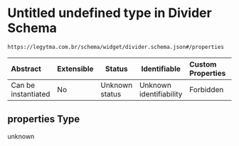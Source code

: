 # Untitled undefined type in Divider Schema

```txt
https://legytma.com.br/schema/widget/divider.schema.json#/properties
```




| Abstract            | Extensible | Status         | Identifiable            | Custom Properties | Additional Properties | Access Restrictions | Defined In                                                                           |
| :------------------ | ---------- | -------------- | ----------------------- | :---------------- | --------------------- | ------------------- | ------------------------------------------------------------------------------------ |
| Can be instantiated | No         | Unknown status | Unknown identifiability | Forbidden         | Allowed               | none                | [divider.schema.json\*](../schema/widget/divider.schema.json) |

## properties Type

unknown
